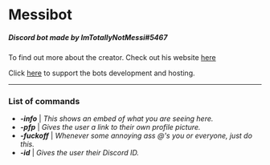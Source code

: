 # Messibot
##### Discord bot made by ImTotallyNotMessi#5467

To find out more about the creator. Check out his website [here](http://christianpi.ddns.net)

Click [here](http://paypal.me/ImTotallyNotMessi) to support the bots development and hosting.


----

### List of commands
* _**-info**_ | *This shows an embed of what you are seeing here.*  
* _**-pfp**_ | *Gives the user a link to their own profile picture.*  
* _**-fuckoff**_ | *Whenever some annoying ass @'s you or everyone, just do this.*  
* _**-id**_ | *Gives the user their Discord ID.*  